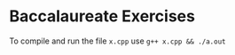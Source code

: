 Baccalaureate Exercises
=======================

To compile and run the file `x.cpp` use `g++ x.cpp && ./a.out`
